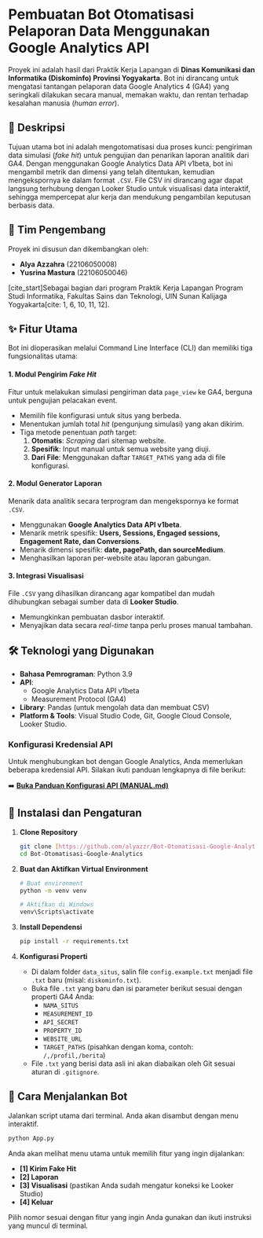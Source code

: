 # Pembuatan Bot Otomatisasi Pelaporan Data Menggunakan Google Analytics API

Proyek ini adalah hasil dari Praktik Kerja Lapangan di **Dinas Komunikasi dan Informatika (Diskominfo) Provinsi Yogyakarta**. Bot ini dirancang untuk mengatasi tantangan pelaporan data Google Analytics 4 (GA4) yang seringkali dilakukan secara manual, memakan waktu, dan rentan terhadap kesalahan manusia (*human error*).

## 📜 Deskripsi

Tujuan utama bot ini adalah mengotomatisasi dua proses kunci: pengiriman data simulasi (*fake hit*) untuk pengujian dan penarikan laporan analitik dari GA4. Dengan menggunakan Google Analytics Data API v1beta, bot ini mengambil metrik dan dimensi yang telah ditentukan, kemudian mengekspornya ke dalam format `.CSV`. File CSV ini dirancang agar dapat langsung terhubung dengan Looker Studio untuk visualisasi data interaktif, sehingga mempercepat alur kerja dan mendukung pengambilan keputusan berbasis data.

## 👥 Tim Pengembang

Proyek ini disusun dan dikembangkan oleh:
-   **Alya Azzahra** (22106050008) 
-   **Yusrina Mastura** (22106050046) 

[cite_start]Sebagai bagian dari program Praktik Kerja Lapangan Program Studi Informatika, Fakultas Sains dan Teknologi, UIN Sunan Kalijaga Yogyakarta[cite: 1, 6, 10, 11, 12].

## ✨ Fitur Utama

Bot ini dioperasikan melalui Command Line Interface (CLI) dan memiliki tiga fungsionalitas utama:

#### 1. Modul Pengirim *Fake Hit*
Fitur untuk melakukan simulasi pengiriman data `page_view` ke GA4, berguna untuk pengujian pelacakan event.
-   Memilih file konfigurasi untuk situs yang berbeda.
-   Menentukan jumlah total *hit* (pengunjung simulasi) yang akan dikirim.
-   Tiga metode penentuan *path* target:
    1.  **Otomatis**: *Scraping* dari sitemap website.
    2.  **Spesifik**: Input manual untuk semua website yang diuji.
    3.  **Dari File**: Menggunakan daftar `TARGET_PATHS` yang ada di file konfigurasi.

#### 2. Modul Generator Laporan
Menarik data analitik secara terprogram dan mengekspornya ke format `.CSV`.
-   Menggunakan **Google Analytics Data API v1beta**.
-   Menarik metrik spesifik: **Users, Sessions, Engaged sessions, Engagement Rate, dan Conversions**.
-   Menarik dimensi spesifik: **date, pagePath, dan sourceMedium**.
-   Menghasilkan laporan per-website atau laporan gabungan.

#### 3. Integrasi Visualisasi
File `.CSV` yang dihasilkan dirancang agar kompatibel dan mudah dihubungkan sebagai sumber data di **Looker Studio**.
-   Memungkinkan pembuatan dasbor interaktif.
-   Menyajikan data secara *real-time* tanpa perlu proses manual tambahan.

## 🛠️ Teknologi yang Digunakan

-   **Bahasa Pemrograman**: Python 3.9 
-   **API**:
    -   Google Analytics Data API v1beta 
    -   Measurement Protocol (GA4) 
-   **Library**: Pandas (untuk mengolah data dan membuat CSV) 
-   **Platform & Tools**: Visual Studio Code, Git, Google Cloud Console, Looker Studio.


### Konfigurasi Kredensial API

Untuk menghubungkan bot dengan Google Analytics, Anda memerlukan beberapa kredensial API. Silakan ikuti panduan lengkapnya di file berikut:

➡️ **[Buka Panduan Konfigurasi API (MANUAL.md)](MANUAL.md)**


## 🚀 Instalasi dan Pengaturan

1.  **Clone Repository**
    ```bash
    git clone [https://github.com/alyazzr/Bot-Otomatisasi-Google-Analytics.git](https://github.com/alyazzr/Bot-Otomatisasi-Google-Analytics.git)
    cd Bot-Otomatisasi-Google-Analytics
    ```

2.  **Buat dan Aktifkan Virtual Environment**
    ```bash
    # Buat environment
    python -m venv venv

    # Aktifkan di Windows
    venv\Scripts\activate
    ```

3.  **Install Dependensi**
    ```bash
    pip install -r requirements.txt
    ```

4.  **Konfigurasi Properti**
    -   Di dalam folder `data_situs`, salin file `config.example.txt` menjadi file `.txt` baru (misal: `diskominfo.txt`).
    -   Buka file `.txt` yang baru dan isi parameter berikut sesuai dengan properti GA4 Anda:
        -   `NAMA_SITUS`
        -   `MEASUREMENT_ID`
        -   `API_SECRET`
        -   `PROPERTY_ID`
        -   `WEBSITE_URL`
        -   `TARGET_PATHS` (pisahkan dengan koma, contoh: `/,/profil,/berita`)
    -   File `.txt` yang berisi data asli ini akan diabaikan oleh Git sesuai aturan di `.gitignore`.

## 🏃 Cara Menjalankan Bot

Jalankan script utama dari terminal. Anda akan disambut dengan menu interaktif.

```bash
python App.py
```
Anda akan melihat menu utama untuk memilih fitur yang ingin dijalankan:
-   **[1] Kirim Fake Hit**
-   **[2] Laporan**
-   **[3] Visualisasi** (pastikan Anda sudah mengatur koneksi ke Looker Studio)
-   **[4] Keluar**

Pilih nomor sesuai dengan fitur yang ingin Anda gunakan dan ikuti instruksi yang muncul di terminal.
